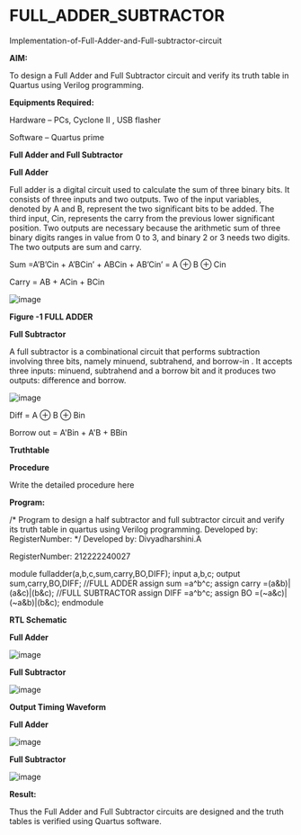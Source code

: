 # FULL_ADDER_SUBTRACTOR

Implementation-of-Full-Adder-and-Full-subtractor-circuit

**AIM:**

To design a Full Adder and Full Subtractor circuit and verify its truth table in Quartus using Verilog programming.

**Equipments Required:**

Hardware – PCs, Cyclone II , USB flasher

Software – Quartus prime

**Full Adder and Full Subtractor**

**Full Adder**

Full adder is a digital circuit used to calculate the sum of three binary bits. It consists of three inputs and two outputs. Two of the input variables, denoted by A and B, represent the two significant bits to be added. The third input, Cin, represents the carry from the previous lower significant position. Two outputs are necessary because the arithmetic sum of three binary digits ranges in value from 0 to 3, and binary 2 or 3 needs two digits. The two outputs are sum and carry.

Sum =A’B’Cin + A’BCin’ + ABCin + AB’Cin’ = A ⊕ B ⊕ Cin 

Carry = AB + ACin + BCin

![image](https://github.com/naavaneetha/FULL_ADDER_SUBTRACTOR/assets/154305477/0f30ba51-5ffb-4198-845f-18e054f675e7)

**Figure -1 FULL ADDER**

**Full Subtractor**

A full subtractor is a combinational circuit that performs subtraction involving three bits, namely minuend, subtrahend, and borrow-in . It accepts three inputs: minuend, subtrahend and a borrow bit and it produces two outputs: difference and borrow.

![image](https://github.com/naavaneetha/FULL_ADDER_SUBTRACTOR/assets/154305477/02b24f51-ab51-4304-9ad6-7b81ffc1ead5)

Diff = A ⊕ B ⊕ Bin 

Borrow out = A'Bin + A'B + BBin

**Truthtable**

**Procedure**

Write the detailed procedure here

**Program:**

/* Program to design a half subtractor and full subtractor circuit and verify its truth table in quartus using Verilog programming. Developed by: RegisterNumber:
*/
Developed by: Divyadharshini.A

RegisterNumber: 212222240027

module fulladder(a,b,c,sum,carry,BO,DIFF);
input a,b,c;
output sum,carry,BO,DIFF;
//FULL ADDER
assign sum =a^b^c;
assign carry =(a&b)|(a&c)|(b&c);
//FULL SUBTRACTOR
assign DIFF =a^b^c;
assign BO =(~a&c)|(~a&b)|(b&c);
endmodule

**RTL Schematic**

**Full Adder**

![image](https://github.com/divyadharshiniddanbarasu/FULL_ADDER_SUBTRACTOR/assets/119393424/6614935d-1064-41e4-aa29-dd8c840a3d53)

**Full Subtractor**

![image](https://github.com/divyadharshiniddanbarasu/FULL_ADDER_SUBTRACTOR/assets/119393424/ce3bd987-be24-4239-8e9d-0bb394441f3e)




**Output Timing Waveform**

**Full Adder**

![image](https://github.com/divyadharshiniddanbarasu/FULL_ADDER_SUBTRACTOR/assets/119393424/c1f64774-b290-4534-a729-e7d79449931a)

**Full Subtractor**

![image](https://github.com/divyadharshiniddanbarasu/FULL_ADDER_SUBTRACTOR/assets/119393424/a8b0c7bc-70ee-4166-86ee-5aede6307ec2)





**Result:**

Thus the Full Adder and Full Subtractor circuits are designed and the truth tables is verified using Quartus software.



